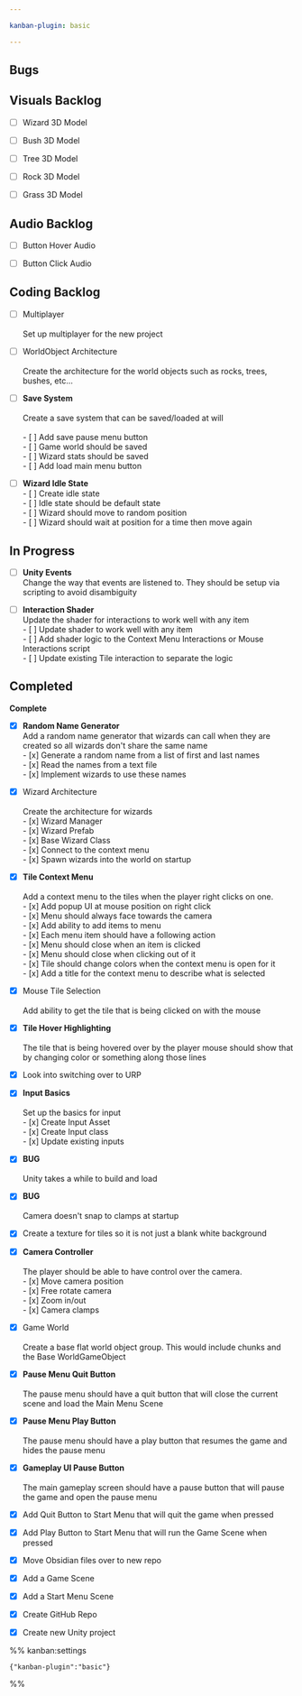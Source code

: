 ```yaml
---

kanban-plugin: basic

---
```


## Bugs



## Visuals Backlog

- [ ] Wizard 3D Model
- [ ] Bush 3D Model
- [ ] Tree 3D Model
- [ ] Rock 3D Model
- [ ] Grass 3D Model


## Audio Backlog

- [ ] Button Hover Audio
- [ ] Button Click Audio


## Coding Backlog

- [ ] Multiplayer<br><br>Set up multiplayer for the new project
- [ ] WorldObject Architecture<br><br>Create the architecture for the world objects such as rocks, trees, bushes, etc...
- [ ] **Save System**<br><br>Create a save system that can be saved/loaded at will<br><br>- [ ] Add save pause menu button<br>- [ ] Game world should be saved<br>- [ ] Wizard stats should be saved<br>- [ ] Add load main menu button
- [ ] **Wizard Idle State**<br>- [ ] Create idle state<br>- [ ] Idle state should be default state<br>- [ ] Wizard should move to random position<br>- [ ] Wizard should wait at position for a time then move again


## In Progress

- [ ] **Unity Events**<br>Change the way that events are listened to. They should be setup via scripting to avoid disambiguity
- [ ] **Interaction Shader**<br>Update the shader for interactions to work well with any item<br>- [ ] Update shader to work well with any item<br>- [ ] Add shader logic to the Context Menu Interactions or Mouse Interactions script<br>- [ ] Update existing Tile interaction to separate the logic


## Completed

**Complete**
- [x] **Random Name Generator**<br>Add a random name generator that wizards can call when they are created so all wizards don't share the same name<br>- [x] Generate a random name from a list of first and last names<br>- [x] Read the names from a text file<br>- [x] Implement wizards to use these names
- [x] Wizard Architecture<br><br>Create the architecture for wizards<br>- [x] Wizard Manager<br>- [x] Wizard Prefab<br>- [x] Base Wizard Class<br>- [x] Connect to the context menu<br>- [x] Spawn wizards into the world on startup
- [x] **Tile Context Menu**<br><br>Add a context menu to the tiles when the player right clicks on one.<br>- [x] Add popup UI at mouse position on right click<br>- [x] Menu should always face towards the camera<br>- [x] Add ability to add items to menu<br>- [x] Each menu item should have a following action<br>- [x] Menu should close when an item is clicked<br>- [x] Menu should close when clicking out of it<br>- [x] Tile should change colors when the context menu is open for it<br>- [x] Add a title for the context menu to describe what is selected
- [x] Mouse Tile Selection<br><br>Add ability to get the tile that is being clicked on with the mouse
- [x] **Tile Hover Highlighting**<br><br>The tile that is being hovered over by the player mouse should show that by changing color or something along those lines
- [x] Look into switching over to URP
- [x] **Input Basics**<br><br>Set up the basics for input<br>- [x] Create Input Asset<br>- [x] Create Input class<br>- [x] Update existing inputs
- [x] **BUG**<br><br>Unity takes a while to build and load
- [x] **BUG**<br><br>Camera doesn't snap to clamps at startup
- [x] Create a texture for tiles so it is not just a blank white background
- [x] **Camera Controller**<br><br>The player should be able to have control over the camera.<br>- [x] Move camera position<br>- [x] Free rotate camera<br>- [x] Zoom in/out<br>- [x] Camera clamps
- [x] Game World<br><br>Create a base flat world object group. This would include chunks and the Base WorldGameObject
- [x] **Pause Menu Quit Button**<br><br>The pause menu should have a quit button that will close the current scene and load the Main Menu Scene
- [x] **Pause Menu Play Button**<br><br>The pause menu should have a play button that resumes the game and hides the pause menu
- [x] **Gameplay UI Pause Button**<br><br>The main gameplay screen should have a pause button that will pause the game and open the pause menu
- [x] Add Quit Button to Start Menu that will quit the game when pressed
- [x] Add Play Button to Start Menu that will run the Game Scene when pressed
- [x] Move Obsidian files over to new repo
- [x] Add a Game Scene
- [x] Add a Start Menu Scene
- [x] Create GitHub Repo
- [x] Create new Unity project




%% kanban:settings
```
{"kanban-plugin":"basic"}
```
%%